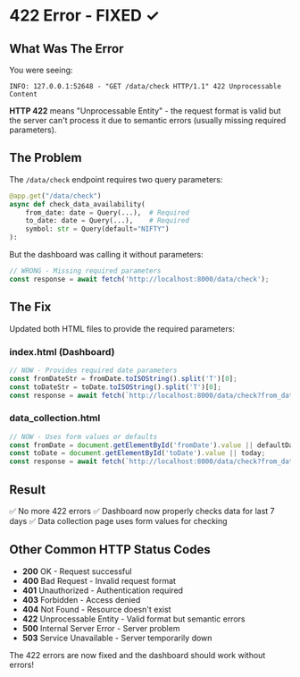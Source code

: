 # 422 Error - FIXED ✓

## What Was The Error

You were seeing:
```
INFO: 127.0.0.1:52648 - "GET /data/check HTTP/1.1" 422 Unprocessable Content
```

**HTTP 422** means "Unprocessable Entity" - the request format is valid but the server can't process it due to semantic errors (usually missing required parameters).

## The Problem

The `/data/check` endpoint requires two query parameters:
```python
@app.get("/data/check")
async def check_data_availability(
    from_date: date = Query(...),  # Required
    to_date: date = Query(...),    # Required
    symbol: str = Query(default="NIFTY")
):
```

But the dashboard was calling it without parameters:
```javascript
// WRONG - Missing required parameters
const response = await fetch('http://localhost:8000/data/check');
```

## The Fix

Updated both HTML files to provide the required parameters:

### index.html (Dashboard)
```javascript
// NOW - Provides required date parameters
const fromDateStr = fromDate.toISOString().split('T')[0];
const toDateStr = toDate.toISOString().split('T')[0];
const response = await fetch(`http://localhost:8000/data/check?from_date=${fromDateStr}&to_date=${toDateStr}`);
```

### data_collection.html
```javascript
// NOW - Uses form values or defaults
const fromDate = document.getElementById('fromDate').value || defaultDate;
const toDate = document.getElementById('toDate').value || today;
const response = await fetch(`http://localhost:8000/data/check?from_date=${fromDate}&to_date=${toDate}`);
```

## Result

✅ No more 422 errors
✅ Dashboard now properly checks data for last 7 days
✅ Data collection page uses form values for checking

## Other Common HTTP Status Codes

- **200** OK - Request successful
- **400** Bad Request - Invalid request format
- **401** Unauthorized - Authentication required
- **403** Forbidden - Access denied
- **404** Not Found - Resource doesn't exist
- **422** Unprocessable Entity - Valid format but semantic errors
- **500** Internal Server Error - Server problem
- **503** Service Unavailable - Server temporarily down

The 422 errors are now fixed and the dashboard should work without errors!